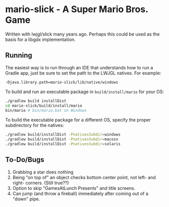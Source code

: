 # mario-slick - A Super Mario Bros. Game
Written with lwjgl/slick many years ago.  Perhaps this could be used as the
basis for a libgdx implementation.

## Running
The easiest way is to run through an IDE that understands how to run a Gradle
app, just be sure to set the path to the LWJGL natives.  For example:

```
-Djava.library.path=mario-slick/lib/native/windows
```

To build and run an executable package in `build/install/mario` for your OS:

```bash
./gradlew build installDist
cd mario-slick/build/install/mario
bin/mario # bin/mario.bat on Windows
```

To build the executable package for a different OS, specify the proper
subdirectory for the natives:

```bash
./gradlew build/installDist -PnativesSubdir=windows
./gradlew build/installDist -PnativesSubdir=macosx
./gradlew build/installDist -PnativesSubdir=solaris
```

## To-Do/Bugs
1. Grabbing a star does nothing
2. Being "on top of" an object checks bottom center point, not left- and right-
   corners. (Still true??)
3. Option to skip "GamesAtLunch Presents" and title screens.
4. Can jump (and throw a fireball) immediately after coming out of a "down" pipe.
